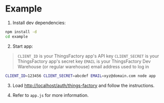 # Example

1. Install dev dependencies:

```bash
npm install -d
cd example
```

2. Start app:

> `CLIENT_ID` is your ThingsFactory app's API key
> `CLIENT_SECRET` is your ThingsFactory app's secret key
> `EMAIL` is your ThingsFactory Dev Warehouse (or regular warehouse) email address used to log in

```bash
CLIENT_ID=123456 CLIENT_SECRET=abcdef EMAIL=xyz@domain.com node app
```

3. Load <http://localhost/auth/things-factory> and follow the instructions.

4. Refer to `app.js` for more information.
